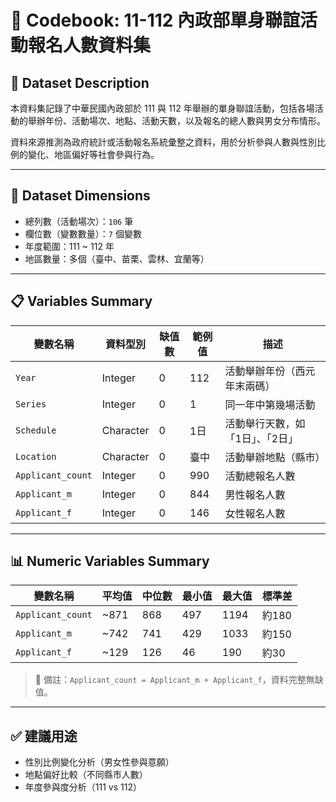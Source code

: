 # 📘 Codebook: 11-112 內政部單身聯誼活動報名人數資料集

## 📄 Dataset Description

本資料集記錄了中華民國內政部於 111 與 112 年舉辦的單身聯誼活動，包括各場活動的舉辦年份、活動場次、地點、活動天數，以及報名的總人數與男女分布情形。

資料來源推測為政府統計或活動報名系統彙整之資料，用於分析參與人數與性別比例的變化、地區偏好等社會參與行為。

---

## 📏 Dataset Dimensions

- 總列數（活動場次）：`106` 筆  
- 欄位數（變數數量）：`7` 個變數  
- 年度範圍：111 ~ 112 年  
- 地區數量：多個（臺中、苗栗、雲林、宜蘭等）

---

## 📋 Variables Summary

| 變數名稱           | 資料型別   | 缺值數 | 範例值         | 描述                             |
|--------------------|------------|--------|----------------|----------------------------------|
| `Year`             | Integer    | 0      | 112            | 活動舉辦年份（西元年末兩碼）             |
| `Series`           | Integer    | 0      | 1              | 同一年中第幾場活動                     |
| `Schedule`         | Character  | 0      | 1日            | 活動舉行天數，如「1日」、「2日」         |
| `Location`         | Character  | 0      | 臺中           | 活動舉辦地點（縣市）                   |
| `Applicant_count`  | Integer    | 0      | 990            | 活動總報名人數                        |
| `Applicant_m`      | Integer    | 0      | 844            | 男性報名人數                         |
| `Applicant_f`      | Integer    | 0      | 146            | 女性報名人數                         |

---

## 📊 Numeric Variables Summary

| 變數名稱           | 平均值  | 中位數 | 最小值 | 最大值 | 標準差 |
|--------------------|--------|--------|--------|--------|--------|
| `Applicant_count`  | ~871   | 868    | 497    | 1194   | 約180  |
| `Applicant_m`      | ~742   | 741    | 429    | 1033   | 約150  |
| `Applicant_f`      | ~129   | 126    | 46     | 190    | 約30   |

> 📌 備註：`Applicant_count = Applicant_m + Applicant_f`，資料完整無缺值。

---

## ✅ 建議用途

- 性別比例變化分析（男女性參與意願）
- 地點偏好比較（不同縣市人數）
- 年度參與度分析（111 vs 112）
